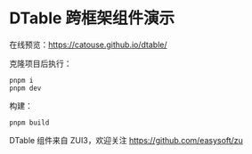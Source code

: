 # DTable 跨框架组件演示

在线预览：https://catouse.github.io/dtable/

克隆项目后执行：

```
pnpm i
pnpm dev
```

构建：

```
pnpm build
```

DTable 组件来自 ZUI3，欢迎关注 https://github.com/easysoft/zu
